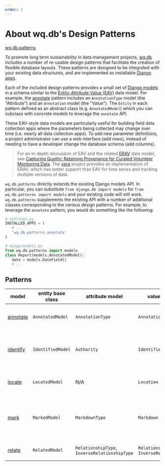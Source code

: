 ```yaml
---
order: 1
---
```


About wq.db's Design Patterns
===============

[wq.db.patterns]

To promote long term sustainability in data management projects, [wq.db] includes a number of re-usable design patterns that facilitate the creation of flexible database layouts.  These patterns are designed to be integrated with your existing data structures, and are implemented as installable [Django apps].

Each of the included design patterns provides a small set of [Django models] in a schema similar to the [Entity-Attribute-Value (EAV)] data model.  For example, the [annotate] pattern includes an `AnnotationType` model (the "Attribute") and an `Annotation` model (the "Value").  The `Entity` in each pattern defined as an abstract class (e.g. `AnnotatedModel`) which you can subclass with concrete models to leverage the `annotate` API.

These EAV-style data models are particularly useful for building field data collection apps where the parameters being collected may change over time (i.e. nearly all data collection apps).  To add new parameter definitions, a project administrator can use a web interface (add rows), instead of needing to have a developer change the database schema (add columns).

> For an in-depth discussion of EAV and the related [ERAV] data model, see [Capturing Quality: Retaining Provenance for Curated Volunteer Monitoring Data](http://wq.io/research/provenance). The [vera] project provides an implementation of ERAV, which has better support than EAV for time series and tracking multiple versions of data.

`wq.db.patterns` directly extends the existing Django models API.  In particular, you can substitute `from django.db import models` for `from wq.db.patterns import models` and your existing code will still work.  `wq.db.patterns` supplements the existing API with a number of additional classes corresponding to the various design patterns.  For example, to leverage the `annotate` pattern, you would do something like the following:

```python
# settings.py
INSTALLED_APPS = (
   # ...
   'wq.db.patterns.annotate'
)

# myapp/models.py
from wq.db.patterns import models
class Report(models.AnnotatedModel):
   date = models.DateField()
   # ...
```

## Patterns

model | entity base class | attribute model | value model | description
------|--------|-----------|-------|-------------
[annotate] | `AnnotatedModel` | `AnnotationType` | `Annotation` | Generic entity-attribute-value (EAV) implementation.
[identify] | `IdentifiedModel` | `Authority` | `Identifier` | Track entity identifiers assigned by multiple third party authorities
[locate] | `LocatedModel` | N/A | `Location` | Manage multifaceted geographic location data
[mark] | `MarkedModel` | `MarkdownType` | `Markdown` | Maintain multiple markdown snippets for a model (e.g. in different languages)
[relate] | `RelatedModel` | `RelationshipType`,<br>`InverseRelationshipType` | `Relationship`,<br>`InverseRelationship` | Generic typed many-to-many relationships

[wq.db.patterns]: https://github.com/wq/wq.db/blob/master/patterns
[wq.db]: http://wq.io/wq.db
[Django apps]: https://docs.djangoproject.com/en/1.7/ref/applications/#projects-and-applications
[Django models]: https://docs.djangoproject.com/en/1.7/topics/db/models/
[Entity-Attribute-Value (EAV)]: http://en.wikipedia.org/wiki/Entity%E2%80%93attribute%E2%80%93value_model
[vera]: http://wq.io/vera
[ERAV]: http://wq.io/docs/erav
[annotate]: http://wq.io/docs/annotate
[identify]: http://wq.io/docs/identify
[locate]: http://wq.io/docs/locate
[mark]: http://wq.io/docs/markdown
[relate]: http://wq.io/docs/relate
[files]: http://wq.io/docs/files
